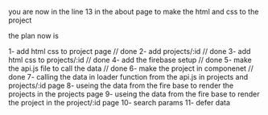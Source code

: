 
you are now in the line 13 in the about page
to make the html and css to the project


the plan now is

1- add html css to project page // done
2- add projects/:id // done
3- add html css to projects/:id // done
4- add the firebase setup // done
5- make the api.js file to call the data // done
6- make the project in componenet // done
7- calling the data in loader function from the api.js in projects and projects/:id page
8- useing the data from the fire base to render the projects in the projects page
9- useing the data from the fire base to render the project in the project/:id page
10- search params
11- defer data